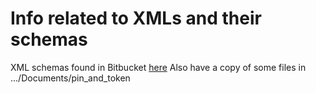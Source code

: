 # Info related to XMLs and their schemas

XML schemas found in Bitbucket [here](https://bitbucket.apps.dev.pcloud.io/projects/MMS/repos/mms-ne-icd-schemas/browse)
Also have a copy of some files in .../Documents/pin_and_token




